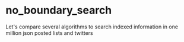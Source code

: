 # no_boundary_search
Let's compare several algorithms to search indexed information in one million json posted lists and twitters
